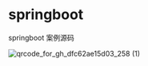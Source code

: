 # springboot
springboot 案例源码



![qrcode_for_gh_dfc62ae15d03_258 (1)](https://github.com/alindada/springboot/loogo.jpg)
